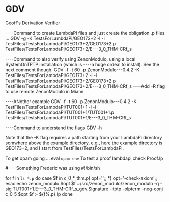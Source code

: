# GDV
Geoff's Derivation Verifier

----Command to create LambdaPi files and just create the obligation .p files ...
GDV -g -K TestsForLambdaPi/GEO173+2 -l -i TestFiles/TestsForLambdaPi/GEO173+2/GEO173+2.p TestFiles/TestsForLambdaPi/GEO173+2/E---3_0_THM-CRf_s

----Command to also verify using ZenonModulo, using a local SystemOnTPTP installation (which is
----a huge ordeal to install). See the next comment though.
GDV -f -t 60 -p ZenonModulo---0.4.2 -K TestFiles/TestsForLambdaPi/GEO173+2 -l -i TestFiles/TestsForLambdaPi/GEO173+2/GEO173+2.p TestFiles/TestsForLambdaPi/GEO173+2/E---3_0_THM-CRf_s
----Add -R flag to use remote ZenonModulo in Miami

----ANother example
GDV -f -t 60 -p ZenonModulo---0.4.2 -K TestFiles/TestsForLambdaPi/TUT001+1 -l -i TestFiles/TestsForLambdaPi/TUT001+1/TUT001+1.p TestFiles/TestsForLambdaPi/TUT001+1/E---3_0_THM-CRf_s

----Command to understand the flags
GDV -h

Note that the -K flag requires a path starting from your LambdaPi directory somwhere above the 
example directory, e.g., here the example directory is GEO173+2, and I start from 
TestFiles/TestsForLambdaPi.

To get opam going ...
    eval `opam env`
To test a proof
    lambdapi check Proof.lp


#----Something Frederic was using
#!/bin/sh

for f in `ls *.p`
do
    case $f in
        c_0_*_thm.p) opt='';;
        *) opt='-check-axiom';;
    esac
    echo zenon_modulo $opt $f
    ~/src/zenon_modulo/zenon_modulo -q -sig TUT001+1.E---3_0_THM-CRf_s_gdv.Signature -itptp -olpterm -neg-conj c_0_5 $opt $f > ${f%.p}.lp
done

